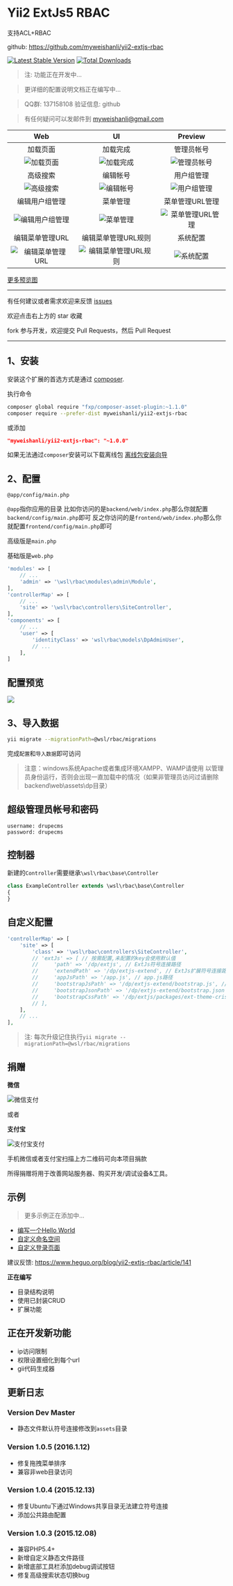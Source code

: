 Yii2 ExtJs5 RBAC
=========

支持ACL+RBAC

github: https://github.com/myweishanli/yii2-extjs-rbac

[![Latest Stable Version](https://poser.pugx.org/myweishanli/yii2-extjs-rbac/v/stable.png)](https://packagist.org/packages/myweishanli/yii2-extjs-rbac)
[![Total Downloads](https://poser.pugx.org/myweishanli/yii2-extjs-rbac/downloads.png)](https://packagist.org/packages/myweishanli/yii2-extjs-rbac)

> 注: 功能正在开发中...

> 更详细的配置说明文档正在编写中...

> QQ群: 137158108 验证信息: github

> 有任何疑问可以发邮件到 myweishanli@gmail.com

| Web | UI  | Preview  |
|:-------------:|:-------:|:-------:|
|加载页面|加载完成|管理员帐号|
|![加载页面](https://github.com/myweishanli/yii2-extjs-rbac/blob/master/docs/images/1.png?raw=true)|![加载完成](https://github.com/myweishanli/yii2-extjs-rbac/blob/master/docs/images/2.png?raw=true)|![管理员帐号](https://github.com/myweishanli/yii2-extjs-rbac/blob/master/docs/images/3.png?raw=true)|
|高级搜索|编辑帐号|用户组管理|
|![高级搜索](https://github.com/myweishanli/yii2-extjs-rbac/blob/master/docs/images/4.png?raw=true)|![编辑帐号](https://github.com/myweishanli/yii2-extjs-rbac/blob/master/docs/images/5.png?raw=true)|![用户组管理](https://github.com/myweishanli/yii2-extjs-rbac/blob/master/docs/images/6.png?raw=true)|
|编辑用户组管理|菜单管理|菜单管理URL管理|
|![编辑用户组管理](https://github.com/myweishanli/yii2-extjs-rbac/blob/master/docs/images/7.png?raw=true)|![菜单管理](https://github.com/myweishanli/yii2-extjs-rbac/blob/master/docs/images/8.png?raw=true)|![菜单管理URL管理](https://github.com/myweishanli/yii2-extjs-rbac/blob/master/docs/images/9.png?raw=true)|
|编辑菜单管理URL|编辑菜单管理URL规则|系统配置|
|![编辑菜单管理URL](https://github.com/myweishanli/yii2-extjs-rbac/blob/master/docs/images/10.png?raw=true)|![编辑菜单管理URL规则](https://github.com/myweishanli/yii2-extjs-rbac/blob/master/docs/images/11.png?raw=true)|![系统配置](https://github.com/myweishanli/yii2-extjs-rbac/blob/master/docs/images/12.png?raw=true)|

[更多预览图](docs/preview.md)

---
有任何建议或者需求欢迎来反馈 [issues](../../issues)

欢迎点击右上方的 star 收藏

fork 参与开发，欢迎提交 Pull Requests，然后 Pull Request

---

1、安装
------------

安装这个扩展的首选方式是通过 [composer](http://getcomposer.org/download/).

执行命令

```bash
composer global require "fxp/composer-asset-plugin:~1.1.0"
composer require --prefer-dist myweishanli/yii2-extjs-rbac
```
或添加

```json
"myweishanli/yii2-extjs-rbac": "~1.0.0"
```


如果无法通过`composer`安装可以下载离线包 [离线包安装向导](docs/offline-install.md)

2、配置
------------

`@app/config/main.php`

`@app`指你应用的目录 比如你访问的是`backend/web/index.php`那么你就配置`backend/config/main.php`即可
反之你访问的是`frontend/web/index.php`那么你就配置`frontend/config/main.php`即可

高级版是`main.php`

基础版是`web.php`

```php
'modules' => [
    // ...
    'admin' => '\wsl\rbac\modules\admin\Module',
],
'controllerMap' => [
    // ...
    'site' => '\wsl\rbac\controllers\SiteController',
],
'components' => [
    // ...
    'user' => [
        'identityClass' => 'wsl\rbac\models\DpAdminUser',
        // ...
    ],
]
```

配置预览
---------

![](https://github.com/myweishanli/yii2-extjs-rbac/blob/master/docs/images/config-preview.png?raw=true)

3、导入数据
------------

```bash
yii migrate --migrationPath=@wsl/rbac/migrations
```

完成`配置`和`导入数据`即可访问

> 注意：windows系统Apache或者集成环境XAMPP、WAMP请使用 以管理员身份运行，否则会出现一直加载中的情况（如果非管理员访问过请删除backend\web\assets\dp目录）

超级管理员帐号和密码
------------

```
username: drupecms
password: drupecms
```

控制器
------------

新建的`Controller`需要继承`\wsl\rbac\base\Controller`

```php
class ExampleController extends \wsl\rbac\base\Controller
{
}
```

自定义配置
------------

```php
'controllerMap' => [
    'site' => [
        'class' => '\wsl\rbac\controllers\SiteController',
        // 'extJs' => [ // 按需配置,未配置的key会使用默认值
        //     'path' => '/dp/extjs', // ExtJs符号连接路径
        //     'extendPath' => '/dp/extjs-extend', // ExtJs扩展符号连接路径
        //     'appJsPath' => '/app.js', // app.js路径
        //     'bootstrapJsPath' => '/dp/extjs-extend/bootstrap.js', // bootstrap.js路径
        //     'bootstrapJsonPath' => '/dp/extjs-extend/bootstrap.json', // bootstrap.json路径
        //     'bootstrapCssPath' => '/dp/extjs/packages/ext-theme-crisp/build/resources/ext-theme-crisp-all.css', // bootstrap.css路径
        // ],
    ],
    // ...
],
```

> 注: 每次升级记住执行`yii migrate --migrationPath=@wsl/rbac/migrations`


## 捐赠

**微信**

![微信支付](https://github.com/myweishanli/yii2-extjs-rbac/blob/master/docs/images/wechat-pay.png?raw=true)

或者

**支付宝**

![支付宝支付](https://github.com/myweishanli/yii2-extjs-rbac/blob/master/docs/images/ali-pay.png?raw=true)

手机微信或者支付宝扫描上方二维码可向本项目捐款

所得捐赠将用于改善网站服务器、购买开发/调试设备&工具。

## 示例

> 更多示例正在添加中...

- [编写一个Hello World](docs/example/hello-world/hello-world.md)
- [自定义命名空间](docs/example/custom-namespace/custom-namespace.md)
- [自定义登录页面](docs/example/custom-login-page/custom-login-page.md)

建议反馈: https://www.heguo.org/blog/yii2-extjs-rbac/article/141

**正在编写**

- 目录结构说明
- 使用已封装CRUD
- 扩展功能

正在开发新功能
------------
- ip访问限制
- 权限设置细化到每个url
- gii代码生成器

更新日志
------------

### Version Dev Master

- 静态文件默认符号连接修改到`assets`目录

### Version 1.0.5 (2016.1.12)

- 修复拖拽菜单排序
- 兼容非web目录访问

### Version 1.0.4 (2015.12.13)

- 修复Ubuntu下通过Windows共享目录无法建立符号连接
- 添加公共路由配置

### Version 1.0.3 (2015.12.08)

- 兼容PHP5.4+
- 新增自定义静态文件路径
- 新增底部工具栏添加debug调试按钮
- 修复高级搜索状态切换bug
